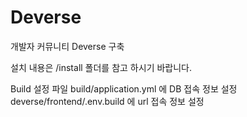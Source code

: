 # Deverse

개발자 커뮤니티 Deverse 구축

설치 내용은 /install 폴더를 참고 하시기 바랍니다.


Build 설정 파일
 build/application.yml 에 DB 접속 정보 설정
 deverse/frontend/.env.build 에 url 접속 정보 설정
